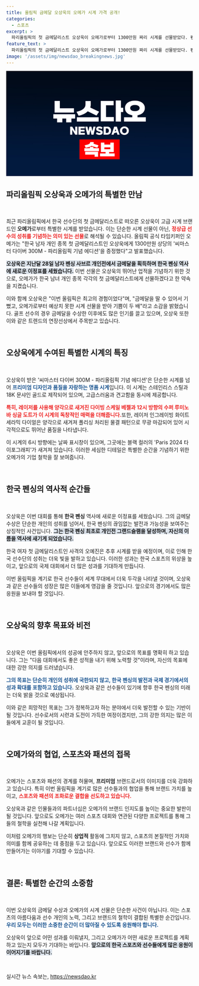 ```yaml
---
title: 올림픽 금메달 오상욱의 오메가 시계 가격 공개!
categories:
  - 스포츠
excerpt: >
  파리올림픽의 첫 금메달리스트 오상욱이 오메가로부터 1300만원 짜리 시계를 선물받았다. 펜싱 인생 첫 금메달의 기쁨에 특별한 선물이 더해진 순간! 오상욱의 이야기를 확인해보세요!
feature_text: >
  파리올림픽의 첫 금메달리스트 오상욱이 오메가로부터 1300만원 짜리 시계를 선물받았다. 펜싱 인생 첫 금메달의 기쁨에 특별한 선물이 더해진 순간! 오상욱의 이야기를 확인해보세요!
image: '/assets/img/newsdao_breakingnews.jpg'
---
```


<p><img src="/assets/img/newsdao_breakingnews.jpg" alt="flaretime 속보" /></p>

<h2 data-ke-size="size26">파리올림픽 오상욱과 오메가의 특별한 만남</h2>

<p data-ke-size="size16">&nbsp;</p>

<p>최근 파리올림픽에서 한국 선수단의 첫 금메달리스트로 떠오른 오상욱이 고급 시계 브랜드인 <b>오메가</b>로부터 특별한 시계를 받았습니다. 이는 단순한 시계 선물이 아닌, <b><span style="color: #ee2323;">정상급 선수의 성취를 기념하는 의미 있는 선물</span></b>로 해석될 수 있습니다. 올림픽 공식 타임키퍼인 오메가는 "한국 남자 개인 종목 첫 금메달리스트인 오상욱에게 1300만원 상당의 '씨마스터 다이버 300M - 파리올림픽 기념 에디션'을 증정했다"고 발표했습니다.</p>

<p><b><span style="background-color: #21538527;">오상욱은 지난달 28일 남자 펜싱 사브르 개인전에서 금메달을 획득하며 한국 펜싱 역사에 새로운 이정표를 세웠습니다.</span></b> 이번 선물은 오상욱의 뛰어난 업적을 기념하기 위한 것으로, 오메가가 한국 남녀 개인 종목 각각의 첫 금메달리스트에게 선물하겠다고 한 약속을 지켰습니다. </p>

<p>이와 함께 오상욱은 "이번 올림픽은 최고의 경험이었다"며, "금메달을 딸 수 있어서 기뻤고, 오메가로부터 예상치 못한 시계 선물을 받아 기쁨이 두 배"라고 소감을 밝혔습니다. 골프 선수의 경우 금메달을 수상한 이후에도 많은 인기를 끌고 있으며, 오상욱 또한 이와 같은 트렌드의 연장선상에서 주목받고 있습니다.</p>

<p data-ke-size="size16">&nbsp;</p>

<h2 data-ke-size="size26">오상욱에게 수여된 특별한 시계의 특징</h2>

<p data-ke-size="size16">&nbsp;</p>

<p>오상욱이 받은 '씨마스터 다이버 300M - 파리올림픽 기념 에디션'은 단순한 시계를 넘어 <b><span style="color: #1a5490;">프리미엄 디자인과 품질을 자랑하는 명품 시계</span></b>입니다. 이 시계는 스테인리스 스틸과 18K 문샤인 골드로 제작되어 있으며, 고급스러움과 견고함을 동시에 제공합니다. </p>

<p><b><span style="color: #ee2323;">특히, 레이저를 사용해 양각으로 새겨진 다이빙 스케일 베젤과 12시 방향의 수퍼 루미노바 싱글 도트가 이 시계의 독창적인 매력을 더해줍니다.</span></b>또한, 레이저 인그레이빙 화이트 세라믹 다이얼은 양각으로 새겨져 폴리싱 처리된 물결 패턴으로 무광 마감되어 있어 시각적으로도 뛰어난 품질을 나타냅니다.</p>

<p>이 시계의 6시 방향에는 날짜 표시창이 있으며, 그곳에는 블랙 컬러의 'Paris 2024 타이포그래피'가 새겨져 있습니다. 이러한 세심한 디테일은 특별한 순간을 기념하기 위한 오메가의 기업 철학을 잘 보여줍니다. </p>

<p data-ke-size="size16">&nbsp;</p>

<h2 data-ke-size="size26">한국 펜싱의 역사적 순간들</h2>

<p data-ke-size="size16">&nbsp;</p>

<p>오상욱은 이번 대회를 통해 <b>한국 펜싱</b> 역사에 새로운 이정표를 세웠습니다. 그의 금메달 수상은 단순한 개인의 성취를 넘어서, 한국 펜싱의 끊임없는 발전과 가능성을 보여주는 상징적인 사건입니다. <b><span style="background-color: #21538527;">그는 한국 펜싱 최초로 개인전 그랜드슬램을 달성하며, 자신의 이름을 역사에 새기게 되었습니다.</span></b></p>

<p>한국 여자 첫 금메달리스트인 사격의 오예진은 추후 시계를 받을 예정이며, 이로 인해 한국 선수단의 성취는 더욱 빛을 발하고 있습니다. 이러한 성과는 한국 스포츠의 위상을 높이고, 앞으로의 국제 대회에서 더 많은 성과를 기대하게 만듭니다.</p>

<p>이번 올림픽을 계기로 한국 선수들이 세계 무대에서 더욱 두각을 나타낼 것이며, 오상욱과 같은 선수들의 성장은 많은 이들에게 영감을 줄 것입니다. 앞으로의 경기에서도 많은 응원을 보내야 할 것입니다.</p>

<p data-ke-size="size16">&nbsp;</p>

<h2 data-ke-size="size26">오상욱의 향후 목표와 비전</h2>

<p data-ke-size="size16">&nbsp;</p>

<p>오상욱은 이번 올림픽에서의 성공에 안주하지 않고, 앞으로의 목표를 명확히 하고 있습니다. 그는 "다음 대회에서도 좋은 성적을 내기 위해 노력할 것"이라며, 자신의 목표에 대한 강한 의지를 드러냈습니다. </p>

<p><b><span style="color: #1a5490;">그의 목표는 단순히 개인의 성취에 국한되지 않고, 한국 펜싱의 발전과 국제 경기에서의 성과 확대를 포함하고 있습니다.</span></b> 오상욱과 같은 선수들이 있기에 향후 한국 펜싱의 미래는 더욱 밝을 것으로 예상됩니다.</p>

<p>이와 같은 희망적인 목표는 그가 정복하고자 하는 분야에서 더욱 발전할 수 있는 기반이 될 것입니다. 선수로서의 시련과 도전이 가득한 여정이겠지만, 그의 강한 의지는 많은 이들에게 교훈이 될 것입니다.</p>

<p data-ke-size="size16">&nbsp;</p>

<h2 data-ke-size="size26">오메가와의 협업, 스포츠와 패션의 접목</h2>

<p data-ke-size="size16">&nbsp;</p>

<p>오메가는 스포츠와 패션의 경계를 허물며, <b>프리미엄</b> 브랜드로서의 이미지를 더욱 강화하고 있습니다. 특히 이번 올림픽을 계기로 많은 선수들과의 협업을 통해 브랜드 가치를 높이고, <b><span style="color: #ee2323;">스포츠와 패션의 조화로운 결합을 선도하고 있습니다.</span></b></p>

<p>오상욱과 같은 인물들과의 파트너십은 오메가의 브랜드 인지도를 높이는 중요한 발판이 될 것입니다. 앞으로도 오메가는 여러 스포츠 대회와 연관된 다양한 프로젝트를 통해 그들의 철학을 실천해 나갈 계획입니다.</p>

<p>이처럼 오메가의 행보는 단순히 <b>상업적</b> 활동에 그치지 않고, 스포츠의 본질적인 가치와 의미를 함께 공유하는 데 중점을 두고 있습니다. 앞으로도 이러한 브랜드와 선수가 함께 만들어가는 이야기를 기대할 수 있습니다.</p>

<p data-ke-size="size16">&nbsp;</p>

<h2 data-ke-size="size26">결론: 특별한 순간의 소중함</h2>

<p data-ke-size="size16">&nbsp;</p>

<p>이번 오상욱의 금메달 수상과 오메가의 시계 선물은 단순한 사건이 아닙니다. 이는 스포츠의 아름다움과 선수 개인의 노력, 그리고 브랜드의 철학이 결합된 특별한 순간입니다. <b><span style="color: #1a5490;">우리 모두는 이러한 소중한 순간이 더 많아질 수 있도록 응원해야 합니다.</span></b></p>

<p>오상욱이 앞으로 어떤 성과를 이뤄낼지, 그리고 오메가가 어떤 새로운 프로젝트를 계획하고 있는지 모두가 기대하는 바입니다. <b><span style="background-color: #21538527;">앞으로의 한국 스포츠와 선수들에게 많은 응원이 이어지기를 바랍니다.</span></b></p>

<p data-ke-size="size16">&nbsp;</p>
실시간 뉴스 속보는, <a href="https://newsdao.kr" rel="dofollow">https://newsdao.kr</a>


